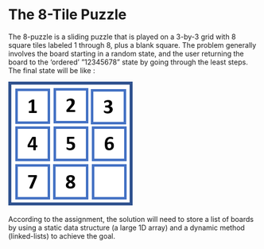 # The 8-Tile Puzzle
The 8-puzzle is a sliding puzzle that is played on a 3-by-3 grid with 8 square tiles labeled 1 through 8, plus a blank square.
The problem generally involves the board starting in a random state, and the user returning the board to the ‘ordered’ ”12345678” state by going through the least steps.
The final state will be like : 


![](https://github.com/t9123ina/Programming-in-C/blob/master/Searching%20Boads/final_solution.png) 


According to the assignment, the solution will need to store a list of boards by using a static data structure (a large 1D array) and a dynamic method (linked-lists) to achieve the goal.
